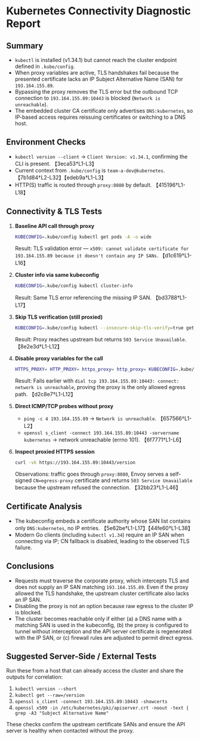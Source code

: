 # Kubernetes Connectivity Diagnostic Report

## Summary
- `kubectl` is installed (v1.34.1) but cannot reach the cluster endpoint defined in `.kube/config`.
- When proxy variables are active, TLS handshakes fail because the presented certificate lacks an IP Subject Alternative Name (SAN) for `193.164.155.89`.
- Bypassing the proxy removes the TLS error but the outbound TCP connection to `193.164.155.89:10443` is blocked (`Network is unreachable`).
- The embedded cluster CA certificate only advertises `DNS:kubernetes`, so IP-based access requires reissuing certificates or switching to a DNS host.

## Environment Checks
- `kubectl version --client` → `Client Version: v1.34.1`, confirming the CLI is present. 【3eca53†L1-L3】
- Current context from `.kube/config` is `team-a-dev@kubernetes`. 【7b1d84†L2-L32】【edeb9a†L1-L3】
- HTTP(S) traffic is routed through `proxy:8080` by default. 【415196†L1-L18】

## Connectivity & TLS Tests
1. **Baseline API call through proxy**
   ```bash
   KUBECONFIG=.kube/config kubectl get pods -A -o wide
   ```
   Result: TLS validation error — `x509: cannot validate certificate for 193.164.155.89 because it doesn't contain any IP SANs`. 【d1c619†L1-L16】

2. **Cluster info via same kubeconfig**
   ```bash
   KUBECONFIG=.kube/config kubectl cluster-info
   ```
   Result: Same TLS error referencing the missing IP SAN. 【bd3788†L1-L17】

3. **Skip TLS verification (still proxied)**
   ```bash
   KUBECONFIG=.kube/config kubectl --insecure-skip-tls-verify=true get namespaces
   ```
   Result: Proxy reaches upstream but returns `503 Service Unavailable`. 【8e2e3d†L1-L12】

4. **Disable proxy variables for the call**
   ```bash
   HTTPS_PROXY= HTTP_PROXY= https_proxy= http_proxy= KUBECONFIG=.kube/config kubectl get pods -A
   ```
   Result: Fails earlier with `dial tcp 193.164.155.89:10443: connect: network is unreachable`, proving the proxy is the only allowed egress path. 【d2c8e7†L1-L12】

5. **Direct ICMP/TCP probes without proxy**
   - `ping -c 4 193.164.155.89` → `Network is unreachable`. 【657566†L1-L2】
   - `openssl s_client -connect 193.164.155.89:10443 -servername kubernetes` → network unreachable (errno 101). 【6f7771†L1-L6】

6. **Inspect proxied HTTPS session**
   ```bash
   curl -vk https://193.164.155.89:10443/version
   ```
   Observations: traffic goes through `proxy:8080`, Envoy serves a self-signed `CN=egress-proxy` certificate and returns `503 Service Unavailable` because the upstream refused the connection. 【32bb23†L1-L46】

## Certificate Analysis
- The kubeconfig embeds a certificate authority whose SAN list contains only `DNS:kubernetes`, no IP entries. 【5e62be†L1-L17】【44fe60†L1-L38】
- Modern Go clients (including `kubectl v1.34`) require an IP SAN when connecting via IP; CN fallback is disabled, leading to the observed TLS failure.

## Conclusions
- Requests must traverse the corporate proxy, which intercepts TLS and does not supply an IP SAN matching `193.164.155.89`. Even if the proxy allowed the TLS handshake, the upstream cluster certificate also lacks an IP SAN.
- Disabling the proxy is not an option because raw egress to the cluster IP is blocked.
- The cluster becomes reachable only if either (a) a DNS name with a matching SAN is used in the kubeconfig, (b) the proxy is configured to tunnel without interception and the API server certificate is regenerated with the IP SAN, or (c) firewall rules are adjusted to permit direct egress.

## Suggested Server-Side / External Tests
Run these from a host that can already access the cluster and share the outputs for correlation:
1. `kubectl version --short`
2. `kubectl get --raw=/version`
3. `openssl s_client -connect 193.164.155.89:10443 -showcerts`
4. `openssl x509 -in /etc/kubernetes/pki/apiserver.crt -noout -text | grep -A3 "Subject Alternative Name"`

These checks confirm the upstream certificate SANs and ensure the API server is healthy when contacted without the proxy.
